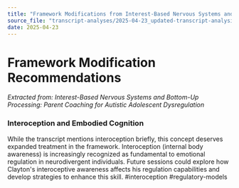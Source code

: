 ```yaml
---
title: "Framework Modifications from Interest-Based Nervous Systems and Bottom-Up Processing: Parent Coaching for Autistic Adolescent Dysregulation"
source_file: "transcript-analyses/2025-04-23_updated-transcript-analysis.md"
date: 2025-04-23
---
```


# Framework Modification Recommendations

*Extracted from: Interest-Based Nervous Systems and Bottom-Up Processing: Parent Coaching for Autistic Adolescent Dysregulation*

### Interoception and Embodied Cognition

While the transcript mentions interoception briefly, this concept deserves expanded treatment in the framework. Interoception (internal body awareness) is increasingly recognized as fundamental to emotional regulation in neurodivergent individuals. Future sessions could explore how Clayton's interoceptive awareness affects his regulation capabilities and develop strategies to enhance this skill. #interoception #regulatory-models
